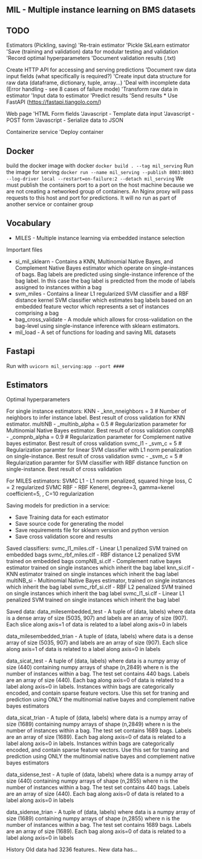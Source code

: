 ## MIL - Multiple instance learning on BMS datasets

## TODO
Estimators (Pickling, saving)
    'Re-train estimator
    'Pickle SkLearn estimator
    'Save (training and validation) data for modular testing and validation
    'Record optimal hyperparameters
    'Document validation results (.txt)

Create HTTP API for accessing and serving predictions
    'Document raw data input fields (what specifically is required?)
    'Create input data structure for raw data (dataframe, dictionary, tuple, array...)
    'Deal with incomplete data (Error handling - see 8 cases of failure mode)
    'Transform raw data in estimator
    'Input data to estimator
    'Predict results
    'Send results
    * Use FastAPI (https://fastapi.tiangolo.com/)

Web page
    'HTML Form fields
    'Javascript - Template data input
    'Javascript - POST form
    'Javascript - Serialize data to JSON
    
Containerize service
    'Deploy container

## Docker
build the docker image with docker `docker build . --tag mil_serving`
Run the image for serving `docker run --name mil_serving --publish 8003:8003 --log-driver local --restart=on-failure:2 --detach mil_serving`
We must publish the containers port to a port on the host machine because we are not creating a networked group of containers. An Nginx proxy will pass requests to this host and port for predictions. It will no run as part of another service or container group

## Vocabulary
* MILES - Multiple instance learning via embedded instance selection

Important files
* si_mil_sklearn - Contains a KNN, Multinomial Native Bayes, and Complement Native Bayes estimator which operate on single-instances of bags. Bag labels are predicted using single-instance inference of the bag label. In this case the bag label is predicted from the mode of labels assigned to instances within a bag
* svm_miles - Contains a linear L1 regularized SVM classifier and a RBF distance kernel SVM classifier which estimates bag labels based on an embedded feature vector which represents a set of instances comprising a bag
* bag_cross_validate - A module which allows for cross-validation on the bag-level using single-instance inference with sklearn estimators.
* mil_load - A set of functions for loading and saving MIL datasets

## Fastapi
Run with `uvicorn mil_serving:app --port ####`

## Estimators
Optimal hyperparameters

For single instance estimators:
KNN - _knn_nneighbors = 3 # Number of neighbors to infer instance label. Best result of cross validation for KNN estimator.
multiNB - _multinb_alpha = 0.5 # Regularization parameter for Multinomial Native Bayes estimator. Best result of cross validation
compNB - _compnb_alpha = 0.9 # Regularization parameter for Complement native bayes estimator. Best result of cross validation
svmc_l1 - _svm_c = 5 # Regularization paramter for linear SVM classifier with L1 norm penalization on single-instance. Best result of cross validation
svmc - _svm_c = 5 # Regularization paramter for SVM classifier with RBF distance function on single-instance. Best result of cross validation

For MILES estimators:
SVMC L1 - L1 norm penalized, squared hinge loss,  C = 2 regularized
SVMC RBF - RBF Kenerel, degree=3, gamma=kenel coefficient=5, , C=10 regularization

Saving models for prediction in a service:
* Save Training data for each estimator
* Save source code for generating the model
* Save requirements file for sklearn version and python version
* Save cross validation score and results

Saved classifiers:
svmc_l1_miles.clf - Linear L1 penalized SVM trained on embedded bags
svmc_rbf_miles.clf - RBF distance L2 penalized SVM trained on embedded bags
compNB_si.clf - Complement native bayes estimator trained on single instances which inherit the bag label
knn_si.clf - KNN estimator trained on single instances which inherit the bag label
multiNB_si - Multinomial Native Bayes estimator, trained on single instances which inherit the bag label
svmc_rbf_si.clf - RBF L2 penalized SVM trained on single instances which inherit the bag label
svmc_l1_si.clf - Linear L1 penalized SVM trained on single instances which inherit the bag label

Saved data:
data_milesembedded_test - A tuple of (data, labels) where data is a dense array of size (5035, 907) and labels are an array of size (907). Each slice along axis=1 of data is related to a label along axis=0 in labels

data_milesembedded_trian - A tuple of (data, labels) where data is a dense array of size (5035, 907) and labels are an array of size (907). Each slice along axis=1 of data is related to a label along axis=0 in labels

data_sicat_test - A tuple of (data, labels) where data is a numpy array of size (440) containing numpy arrays of shape (n,2849) where n is the number of instances within a bag. The test set contains 440 bags. Labels are an array of size (440). Each bag along axis=0 of data is related to a label along axis=0 in labels. Instances within bags are categorically encoded, and contain sparse feature vectors. Use this set for traning and prediction using ONLY the multinomial native bayes and complement native bayes estimators

data_sicat_trian - A tuple of (data, labels) where data is a numpy array of size (1689) containing numpy arrays of shape (n,2849) where n is the number of instances within a bag. The test set contains 1689 bags. Labels are an array of size (1689). Each bag along axis=0 of data is related to a label along axis=0 in labels. Instances within bags are categorically encoded, and contain sparse feature vectors. Use this set for traning and prediction using ONLY the multinomial native bayes and complement native bayes estimators

data_sidense_test - A tuple of (data, labels) where data is a numpy array of size (440) containing numpy arrays of shape (n,2855) where n is the number of instances within a bag. The test set contains 440 bags. Labels are an array of size (440). Each bag along axis=0 of data is related to a label along axis=0 in labels

data_sidense_trian - A tuple of (data, labels) where data is a numpy array of size (1689) containing numpy arrays of shape (n,2855) where n is the number of instances within a bag. The test set contains 1689 bags. Labels are an array of size (1689). Each bag along axis=0 of data is related to a label along axis=0 in labels

History
Old data had 3236 features..
New data has...

